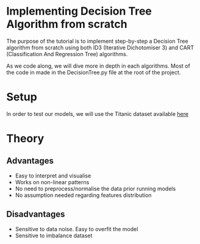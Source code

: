 # Implementing Decision Tree Algorithm from scratch

The purpose of the tutorial is to implement step-by-step a Decision Tree
algorithm from scratch using both ID3 (Iterative Dichotomiser 3) and CART
(Classification And Regression Tree) algorithms.

As we code along, we will dive more in depth in each algorithms.
Most of the code in made in the DecisionTree.py file at the root of the
project.

# Setup
In order to test our models, we will use the Titanic dataset available [here](https://www.kaggle.com/c/titanic/data)



# Theory

## Advantages

* Easy to interpret and visualise
* Works on non-linear patterns
* No need to preprocess/normalise the data prior running models
* No assumption needed regarding features distribution

## Disadvantages

* Sensitive to data noise. Easy to overfit the model
* Sensitive to imbalance dataset
